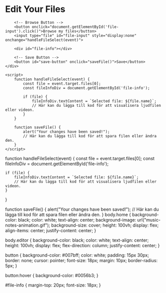 <!DOCTYPE html>
<html lang="en">
<head>
    <meta charset="UTF-8">
    <meta name="viewport" content="width=device-width, initial-scale=1.0">
    <title>File Editor</title>
    <link rel="stylesheet" href="styles.css">
</head>
<body class="editor">
    <div class="editor-content">
        <h1>Edit Your Files</h1>

        <!-- Browse Button -->
        <button onclick="document.getElementById('file-input').click()">Browse my files</button>
        <input type="file" id="file-input" style="display:none" onchange="handleFileSelect(event)">
        
        <div id="file-info"></div>

        <!-- Save Button -->
        <button id="save-button" onclick="saveFile()">Save</button>
    </div>

    <script>
        function handleFileSelect(event) {
            const file = event.target.files[0];
            const fileInfoDiv = document.getElementById('file-info');
            
            if (file) {
                fileInfoDiv.textContent = `Selected file: ${file.name}`;
                // Här kan du lägga till kod för att visualisera ljudfilen eller videon.
            }
        }

        function saveFile() {
            alert("Your changes have been saved!");
            // Här kan du lägga till kod för att spara filen eller ändra den.
        }
    </script>
</body>
</html>
function handleFileSelect(event) {
    const file = event.target.files[0];
    const fileInfoDiv = document.getElementById('file-info');
    
    if (file) {
        fileInfoDiv.textContent = `Selected file: ${file.name}`;
        // Här kan du lägga till kod för att visualisera ljudfilen eller videon.
    }
}

function saveFile() {
    alert("Your changes have been saved!");
    // Här kan du lägga till kod för att spara filen eller ändra den.
}
body.home {
    background-color: black;
    color: white;
    text-align: center;
    background-image: url("music-notes-animation.gif");
    background-size: cover;
    height: 100vh;
    display: flex;
    align-items: center;
    justify-content: center;
}

body.editor {
    background-color: black;
    color: white;
    text-align: center;
    height: 100vh;
    display: flex;
    flex-direction: column;
    justify-content: center;
}

button {
    background-color: #007bff;
    color: white;
    padding: 15px 30px;
    border: none;
    cursor: pointer;
    font-size: 18px;
    margin: 10px;
    border-radius: 5px;
}

button:hover {
    background-color: #0056b3;
}

#file-info {
    margin-top: 20px;
    font-size: 18px;
}
